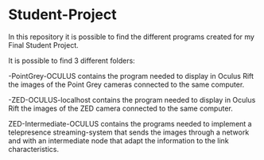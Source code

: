 # Student-Project
In this repository it is possible to find the different programs created for my Final Student Project.

It is possible to find 3 different folders:

   -PointGrey-OCULUS contains the program needed to display in Oculus Rift the images of the Point Grey cameras connected to the same computer.
   
   -ZED-OCULUS-localhost contains the program needed to display in Oculus Rift the images of the ZED camera connected to the same computer.
   
   ZED-Intermediate-OCULUS contains the programs needed to implement a telepresence streaming-system that sends the images through a network and with an intermediate node that adapt the information to the link characteristics.
   
   


